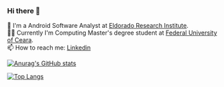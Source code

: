 ### Hi there 👋
:office: I'm a Android Software Analyst at [Eldorado Research Institute](https://www.eldorado.org.br/).   
:man_student: Currently I'm Computing Master's degree student at [Federal University of Ceara](https://www.quixada.ufc.br/).   
📫 How to reach me: [Linkedin](https://www.linkedin.com/in/gabriel-jorge-92168b52/) 
  
  
<!--
**gabrieltavares0123/gabrieltavares0123** is a ✨ _special_ ✨ repository because its `README.md` (this file) appears on your GitHub profile.

Here are some ideas to get you started:

- 🔭 I’m currently working on ...
- 🌱 I’m currently learning ...
- 👯 I’m looking to collaborate on ...
- 🤔 I’m looking for help with ...
- 💬 Ask me about ...
- 📫 How to reach me: ...
- 😄 Pronouns: ...
- ⚡ Fun fact: ...
-->
[![Anurag's GitHub stats](https://github-readme-stats.vercel.app/api?username=gabrieltavares0123&show_icons=true&theme=dracula)](https://github.com/anuraghazra/github-readme-stats)  

[![Top Langs](https://github-readme-stats.vercel.app/api/top-langs/?username=gabrieltavares0123&layout=compact&hide=shaderlab,hlsl,javascript,css,html)](https://github.com/anuraghazra/github-readme-stats)
